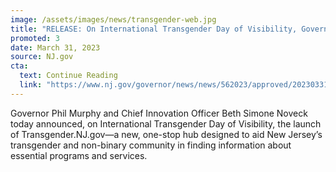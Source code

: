 ```yaml
---
image: /assets/images/news/transgender-web.jpg
title: "RELEASE: On International Transgender Day of Visibility, Governor Murphy Announces the Launch of New Transgender Information Hub"
promoted: 3
date: March 31, 2023
source: NJ.gov
cta:
  text: Continue Reading
  link: "https://www.nj.gov/governor/news/news/562023/approved/20230331a.shtml"
---
```


Governor Phil Murphy and Chief Innovation Officer Beth Simone Noveck today announced, on International Transgender Day of Visibility,  the launch of Transgender.NJ.gov—a new, one-stop hub designed to aid New Jersey’s transgender and non-binary community in finding information about essential programs and services.
